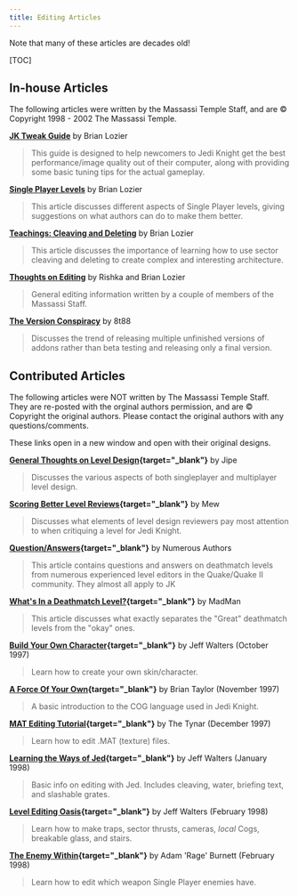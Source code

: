 ```yaml
---
title: Editing Articles
---
```


Note that many of these articles are decades old!

[TOC]

## In-house Articles

The following articles were written by the Massassi Temple Staff, and are 
&copy; Copyright 1998 - 2002 The Massassi Temple.

**[JK Tweak Guide](/guide/)** by Brian Lozier
> This guide is designed to help newcomers to Jedi Knight get the best 
> performance/image quality out of their computer, along with providing some 
> basic tuning tips for the actual gameplay.

**[Single Player Levels](sp.htm)** by Brian Lozier
> This article discusses different aspects of
> Single Player levels, giving suggestions on what authors can do to
> make them better.

**[Teachings: Cleaving and Deleting](teach1.htm)** by Brian Lozier
> This article discusses the importance of
> learning how to use sector cleaving and deleting to create complex
> and interesting architecture.

**[Thoughts on Editing](general.htm)** by Rishka and Brian Lozier
> General editing information written by a
> couple of members of the Massassi Staff.

**[The Version Conspiracy](version.htm)** by 8t88
> Discusses the trend of releasing multiple
> unfinished versions of addons rather than beta testing and
> releasing only a final version.

## Contributed Articles

The following articles were NOT written by The
Massassi Temple Staff. They are re-posted with the orginal authors
permission, and are &copy; Copyright the original authors. Please
contact the original authors with any questions/comments.

These links open in a new window and open with their original designs.

**[General Thoughts on Level Design](leveldesign.html){target="_blank"}** by Jipe
> Discusses the various aspects of both
> singleplayer and multiplayer level design.

**[Scoring Better Level Reviews](levelreviews.html){target="_blank"}** by Mew
> Discusses what elements of level design reviewers pay most attention to when 
> critiquing a level for Jedi Knight.

**[Question/Answers](question1.htm){target="_blank"}** by Numerous Authors
> This article contains questions and answers on deathmatch levels from 
> numerous experienced level editors in the Quake/Quake II community. They 
> almost all apply to JK

**[What's In a Deathmatch Level?](deathmatchlvl.htm){target="_blank"}** by MadMan
> This article discusses what exactly separates the &quot;Great&quot; 
> deathmatch levels from the &quot;okay&quot; ones.

**[Build Your Own Character](df/make3do.htm){target="_blank"}** by Jeff Walters (October 1997)
> Learn how to create your own skin/character.

**[A Force Of Your Own](df/makeforc.htm){target="_blank"}** by Brian Taylor (November 1997)
> A basic introduction to the COG language used in Jedi Knight.

**[MAT Editing Tutorial](df/tutorial.htm){target="_blank"}** by The Tynar (December 1997)
> Learn how to edit .MAT (texture) files.

**[Learning the Ways of Jed](df/jedtut.htm){target="_blank"}** by Jeff Walters (January 1998)
> Basic info on editing with Jed. Includes
> cleaving, water, briefing text, and slashable grates.

**[Level Editing Oasis](df/tutor.htm){target="_blank"}** by Jeff Walters (February 1998)
> Learn how to make traps, sector thrusts,
> cameras, <em>local</em> Cogs, breakable glass, and stairs.

**[The Enemy Within](df/enemy.htm){target="_blank"}** by Adam 'Rage' Burnett (February 1998)
> Learn how to edit which weapon Single Player enemies have.


